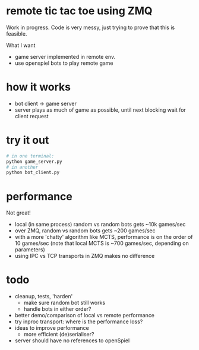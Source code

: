 # remote tic tac toe using ZMQ

Work in progress. Code is very messy, just trying to prove that this is
feasible.

What I want
- game server implemented in remote env.
- use openspiel bots to play remote game

# how it works
- bot client -> game server
- server plays as much of game as possible, until next blocking wait for client
  request

# try it out
```sh
# in one terminal:
python game_server.py
# in another
python bot_client.py
```

# performance
Not great!
- local (in same process) random vs random bots gets ~10k games/sec
- over ZMQ, random vs random bots gets ~200 games/sec
- with a more 'chatty' algorithm like MCTS, performance is on the order of 10
  games/sec (note that local MCTS is ~700 games/sec, depending on parameters)
- using IPC vs TCP transports in ZMQ makes no difference

# todo
- cleanup, tests, 'harden'
  - make sure random bot still works
  - handle bots in either order?
- better demo/comparison of local vs remote performance
- try inproc transport: where is the performance loss?
- ideas to improve performance
  - more efficient (de)serialiser?
- server should have no references to openSpiel

